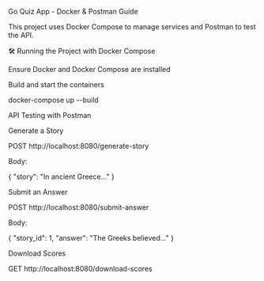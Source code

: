  Go Quiz App - Docker & Postman Guide

This project uses Docker Compose to manage services and Postman to test the API.

🛠 Running the Project with Docker Compose

Ensure Docker and Docker Compose are installed

Build and start the containers

docker-compose up --build


 API Testing with Postman

Generate a Story

POST http://localhost:8080/generate-story

Body:

{ "story": "In ancient Greece..." }

Submit an Answer

POST http://localhost:8080/submit-answer

Body:

{ "story_id": 1, "answer": "The Greeks believed..." }

Download Scores

GET http://localhost:8080/download-scores
